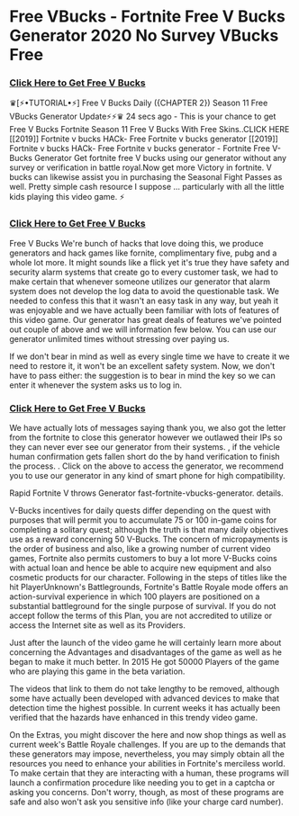 <h1>Free VBucks - Fortnite Free V Bucks Generator 2020 No Survey VBucks Free</h1>
<p><h3><a href="http://bitly.com/30wsrdp">Click Here to Get Free V Bucks</a></h3></p>
<p>♛[⚡•TUTORIAL•⚡] Free V Bucks Daily ({CHAPTER 2}) Season 11 Free VBucks Generator Update⚡⚡♛
24 secs ago - This is your chance to get Free V Bucks Fortnite Season 11 Free V Bucks With Free Skins..CLICK HERE [[2019]] Fortnite v bucks HACk- Free Fortnite v bucks generator [[2019]] Fortnite v bucks HACk- Free Fortnite v bucks generator - Fortnite Free V-Bucks Generator  Get fortnite free V bucks using our generator without any survey or  verification in battle royal.Now get more Victory in fortnite. V bucks can likewise assist you in purchasing the Seasonal Fight Passes as well. Pretty simple cash resource I suppose ... particularly with all the little kids playing this video game. ⚡</p>

<p><h3><a href="http://bitly.com/30wsrdp">Click Here to Get Free V Bucks</a></h3></p>

<p>Free V Bucks We're bunch of hacks that love doing this, we produce generators and hack games like fornite, complimentary five, pubg and a whole lot more. It might sounds like a flick yet it's true they have safety and security alarm systems that create go to every customer task, we had to make certain that whenever someone utilizes our generator that alarm system does not develop the log data to avoid the questionable task. We needed to confess this that it wasn't an easy task in any way, but yeah it was enjoyable and we have actually been familiar with lots of features of this video game. Our generator has great deals of features we've pointed out couple of above and we will information few below. You can use our generator unlimited times without stressing over paying us.</p>

<p>If we don't bear in mind as well as every single time we have to create it we need to restore it, it won't be an excellent safety system. Now, we don't have to pass either: the suggestion is to bear in mind the key so we can enter it whenever the system asks us to log in.</p>
<p><h3><a href="http://bitly.com/30wsrdp">Click Here to Get Free V Bucks</a></h3></p>
We have actually lots of messages saying thank you, we also got the letter from the fortnite to close this generator however we outlawed their IPs so they can never ever see our generator from their systems. , if the vehicle human confirmation gets fallen short do the by hand verification to finish the process. . Click on the above to access the generator, we recommend you to use our generator in any kind of smart phone for high compatibility.

Rapid Fortnite V throws Generator fast-fortnite-vbucks-generator. details.

V-Bucks incentives for daily quests differ depending on the quest with purposes that will permit you to accumulate 75 or 100 in-game coins for completing a solitary quest; although the truth is that many daily objectives use as a reward concerning 50 V-Bucks. The concern of micropayments is the order of business and also, like a growing number of current video games, Fortnite also permits customers to buy a lot more V-Bucks coins with actual loan and hence be able to acquire new equipment and also cosmetic products for our character. Following in the steps of titles like the hit PlayerUnknown's Battlegrounds, Fortnite's Battle Royale mode offers an action-survival experience in which 100 players are positioned on a substantial battleground for the single purpose of survival. If you do not accept follow the terms of this Plan, you are not accredited to utilize or access the Internet site as well as its Providers.


Just after the launch of the video game he will certainly learn more about concerning the Advantages and disadvantages of the game as well as he began to make it much better. In 2015 He got 50000 Players of the game who are playing this game in the beta variation.

The videos that link to them do not take lengthy to be removed, although some have actually been developed with advanced devices to make that detection time the highest possible. In current weeks it has actually been verified that the hazards have enhanced in this trendy video game.

On the Extras, you might discover the here and now shop things as well as current week's Battle Royale challenges. If you are up to the demands that these generators may impose, nevertheless, you may simply obtain all the resources you need to enhance your abilities in Fortnite's merciless world. To make certain that they are interacting with a human, these programs will launch a confirmation procedure like needing you to get in a captcha or asking you concerns. Don't worry, though, as most of these programs are safe and also won't ask you sensitive info (like your charge card number).
